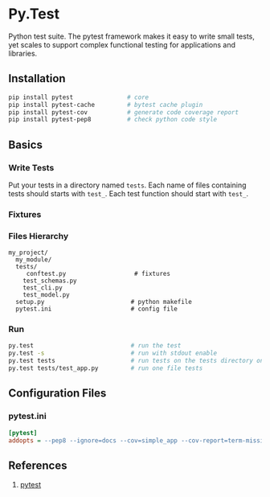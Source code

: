 # Py.Test

Python test suite. The pytest framework makes it easy to write small tests, yet scales to support complex functional testing for applications and libraries.

## Installation

```bash
pip install pytest               # core
pip install pytest-cache         # bytest cache plugin
pip install pytest-cov           # generate code coverage report
pip install pytest-pep8          # check python code style
```

## Basics

### Write Tests

Put your tests in a directory named `tests`. Each name of files containing tests should starts with `test_`. Each test function should start with `test_`.

### Fixtures

### Files Hierarchy

```
my_project/
  my_module/
  tests/
  	 conftest.py                   # fixtures
    test_schemas.py
    test_cli.py
    test_model.py
  setup.py                        # python makefile
  pytest.ini                      # config file
```

### Run

```bash
py.test                           # run the test
py.test -s                        # run with stdout enable
py.test tests                     # run tests on the tests directory only
py.test tests/test_app.py         # run one file tests

```

## Configuration Files

### pytest.ini

```ini
[pytest]
addopts = --pep8 --ignore=docs --cov=simple_app --cov-report=term-missing
```

## References

1. [pytest](http://doc.pytest.org/)
